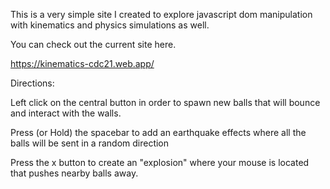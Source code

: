 This is a very simple site I created to explore javascript dom manipulation with kinematics and physics simulations as well. 

You can check out the current site here. 

https://kinematics-cdc21.web.app/


Directions:

Left click on the central button in order to spawn new balls that will bounce and interact with the walls.

Press (or Hold) the spacebar to add an earthquake effects where all the balls will be sent in a random direction

Press the x button to create an "explosion" where your mouse is located that pushes nearby balls away.
